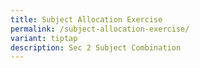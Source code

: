 ```yaml
---
title: Subject Allocation Exercise
permalink: /subject-allocation-exercise/
variant: tiptap
description: Sec 2 Subject Combination
---
```

